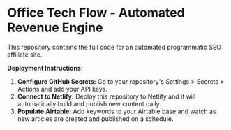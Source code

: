 # Office Tech Flow - Automated Revenue Engine

This repository contains the full code for an automated programmatic SEO affiliate site.

**Deployment Instructions:**
1.  **Configure GitHub Secrets:** Go to your repository's Settings > Secrets > Actions and add your API keys.
2.  **Connect to Netlify:** Deploy this repository to Netlify and it will automatically build and publish new content daily.
3.  **Populate Airtable:** Add keywords to your Airtable base and watch as new articles are created and published on a schedule.
